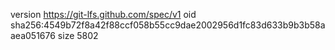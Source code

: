 version https://git-lfs.github.com/spec/v1
oid sha256:4549b72f8a42f88ccf058b55cc9dae2002956d1fc83d633b9b3b58aaea051676
size 5802
